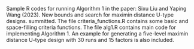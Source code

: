 Sample R codes for running Algorithm 1 in the paper: Sixu Liu and Yaping Wang (2023). New bounds and search for maximin distance U-type designs. summitted.
The file criteria_functions.R contains some basic and space-filling criteria functions.
The file alg1.R contains main code for implementing Algorithm 1. An example for generating a five-level maximin distance U-type design with 30 runs and 15 factors is also included.
